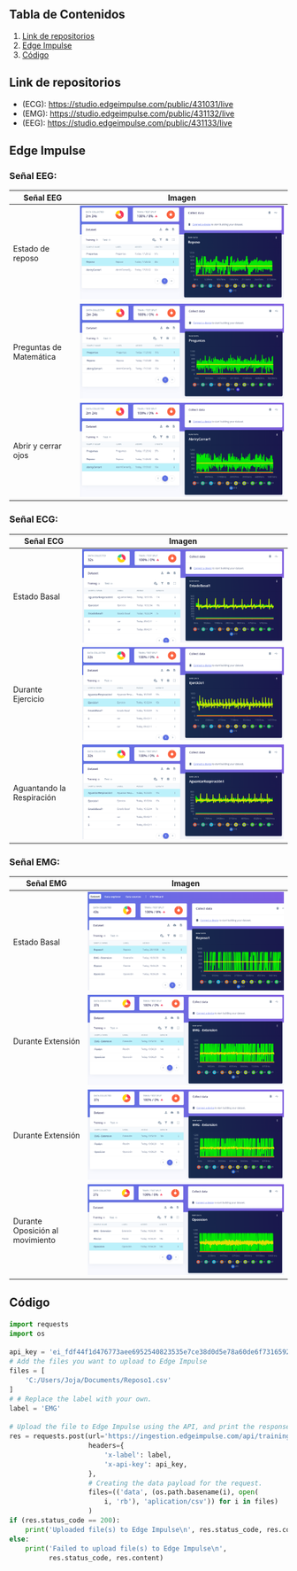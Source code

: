 ## Tabla de Contenidos

1. [Link de repositorios ](#link-de-repositorios)
2. [Edge Impulse](#edge-impulse)
3. [Código](#código)

## Link de repositorios 
- (ECG): https://studio.edgeimpulse.com/public/431031/live
- (EMG): https://studio.edgeimpulse.com/public/431132/live
- (EEG): https://studio.edgeimpulse.com/public/431133/live

## Edge Impulse
### Señal EEG: 
| Señal EEG                   | Imagen                                                                                 |
|-----------------------------|----------------------------------------------------------------------------------------|
| Estado de reposo            | ![Imagen 15](EI%20-%20Isabel/EEG_Reposo.png)                                   |
| Preguntas de Matemática     | ![Imagen 15](EI%20-%20Isabel/EEG_Preguntas.png)                                         |
| Abrir y cerrar ojos         | ![Imagen 15](EI%20-%20Isabel/EEG_AbrirYCerrar.png)                                              |

### Señal ECG: 
| Señal ECG                   | Imagen                                                                                 |
|-----------------------------|----------------------------------------------------------------------------------------|
| Estado Basal                | ![Imagen 15](EI%20-%20Isabel/ECG_EstadoBasal.png)                                      |
| Durante Ejercicio           | ![Imagen 15](EI%20-%20Isabel/ECG_DuranteEjercicio.png)                                 |
| Aguantando la Respiración     | ![Imagen 15](EI%20-%20Isabel/ECG_AguantarRespiracion.png)                               |

### Señal EMG: 
| Señal EMG                   | Imagen                                                                                 |
|-----------------------------|----------------------------------------------------------------------------------------|
| Estado Basal                | ![Imagen 15](EI%20-%20Isabel/EMG_Reposo.png)                                      |
| Durante Extensión           | ![Imagen 15](EI%20-%20Isabel/EMG_Extension.png)                                 |
| Durante Extensión           | ![Imagen 15](EI%20-%20Isabel/EMG_Extension.png)                                 |
| Durante Oposición al movimiento     | ![Imagen 15](EI%20-%20Isabel/EMG_Oposicion.png)                               |

## Código

```python
import requests
import os

api_key = 'ei_fdf44f1d476773aee6952540823535e7ce38d0d5e78a60de6f73165928ff836c'
# Add the files you want to upload to Edge Impulse
files = [
    'C:/Users/Joja/Documents/Reposo1.csv'
]
# # Replace the label with your own.
label = 'EMG'

# Upload the file to Edge Impulse using the API, and print the response.
res = requests.post(url='https://ingestion.edgeimpulse.com/api/training/files',
                    headers={
                        'x-label': label,
                        'x-api-key': api_key,
                    },
                    # Creating the data payload for the request.
                    files=(('data', (os.path.basename(i), open(
                        i, 'rb'), 'aplication/csv')) for i in files)
                    )
if (res.status_code == 200):
    print('Uploaded file(s) to Edge Impulse\n', res.status_code, res.content)
else:
    print('Failed to upload file(s) to Edge Impulse\n',
          res.status_code, res.content)
